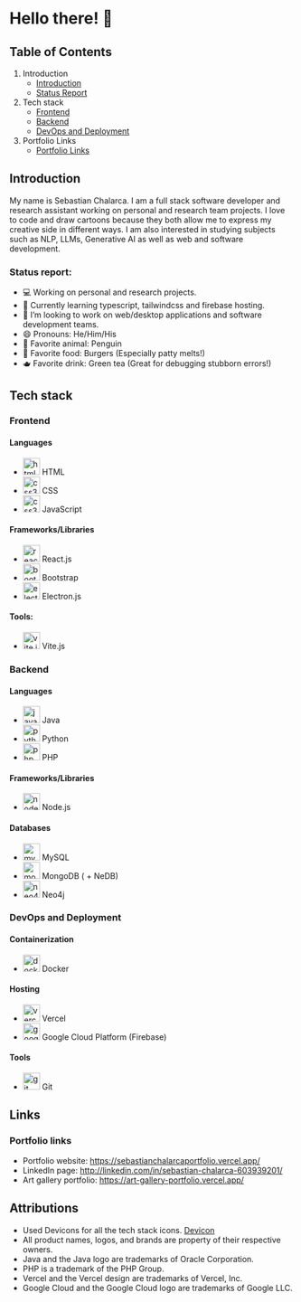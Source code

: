 # Hello there! 👋

## Table of Contents
1. Introduction
   - [Introduction](#introduction)
   - [Status Report](#status-report)
2. Tech stack
   - [Frontend](#frontend)
   - [Backend](#backend)
   - [DevOps and Deployment](#devops-and-deployment)
3. Portfolio Links
   - [Portfolio Links](#portfolio-links)
   

## Introduction
My name is Sebastian Chalarca. I am a full stack software developer and research assistant working on personal and research team projects. I love to code and draw cartoons because they both allow me to express my creative side in different ways. I am also interested in studying subjects such as NLP, LLMs, Generative AI as well as web and software development.

### Status report: 

- 💻 Working on personal and research projects.
- 📖 Currently learning typescript, tailwindcss and firebase hosting.
- 👯 I’m looking to work on web/desktop applications and software development teams.
- 😄 Pronouns: He/Him/His
- 🐧 Favorite animal: Penguin
- 🍔 Favorite food: Burgers (Especially patty melts!)
- 🫖 Favorite drink: Green tea (Great for debugging stubborn errors!)

## Tech stack

### Frontend
#### Languages
- <img src="https://cdn.jsdelivr.net/gh/devicons/devicon/icons/html5/html5-original.svg" alt="html logo" width="30" height="30"/> HTML
- <img src="https://cdn.jsdelivr.net/gh/devicons/devicon/icons/css3/css3-original.svg" alt="css3 logo" width="30" height="30"/> CSS
- <img src="https://cdn.jsdelivr.net/gh/devicons/devicon/icons/javascript/javascript-original.svg" alt="css3 logo" width="30" height="30"/> JavaScript
#### Frameworks/Libraries
- <img src="https://cdn.jsdelivr.net/gh/devicons/devicon/icons/react/react-original.svg" alt="react.js logo" width="30" height="30"/> React.js
- <img src="https://cdn.jsdelivr.net/gh/devicons/devicon/icons/bootstrap/bootstrap-original.svg" alt="bootstrap logo" width="30" height="30"/> Bootstrap
- <img src="https://cdn.jsdelivr.net/gh/devicons/devicon/icons/electron/electron-original.svg" alt="electron.js logo" width="30" height="30"/> Electron.js
#### Tools:
- <img src="https://cdn.jsdelivr.net/gh/devicons/devicon@latest/icons/vitejs/vitejs-original.svg" alt="vite.js logo" width="30" height="30"/> Vite.js        

### Backend
#### Languages
- <img src="https://cdn.jsdelivr.net/gh/devicons/devicon/icons/java/java-original.svg" alt="java logo" width="30" height="30"/> Java
- <img src="https://cdn.jsdelivr.net/gh/devicons/devicon/icons/python/python-original.svg" alt="python logo" width="30" height="30"/> Python
- <img src="https://cdn.jsdelivr.net/gh/devicons/devicon/icons/php/php-original.svg" alt="php logo" width="30" height="30"/> PHP
#### Frameworks/Libraries
- <img src="https://cdn.jsdelivr.net/gh/devicons/devicon@latest/icons/nodejs/nodejs-original.svg" alt="nodejs logo" width="30" height="30"/> Node.js
#### Databases
- <img src="https://cdn.jsdelivr.net/gh/devicons/devicon/icons/mysql/mysql-original.svg" alt="mysql logo" width="30" height="30"/> MySQL
- <img src="https://cdn.jsdelivr.net/gh/devicons/devicon/icons/mongodb/mongodb-original.svg" alt="mongodb logo" width="30" height="30"/> MongoDB ( + NeDB)
- <img src="https://cdn.jsdelivr.net/gh/devicons/devicon/icons/neo4j/neo4j-original.svg" alt="neo4j logo" width="30" height="30"/> Neo4j

### DevOps and Deployment
#### Containerization
- <img src="https://cdn.jsdelivr.net/gh/devicons/devicon/icons/docker/docker-original.svg" alt="docker logo" width="30" height="30"/> Docker
#### Hosting
- <img src="https://cdn.jsdelivr.net/gh/devicons/devicon/icons/vercel/vercel-original.svg" alt="vercel logo" width="30" height="30"/> Vercel
- <img src="https://cdn.jsdelivr.net/gh/devicons/devicon@latest/icons/googlecloud/googlecloud-original.svg" alt="google cloud logo" width="30" height="30"/> Google Cloud Platform (Firebase)
#### Tools
- <img src="https://cdn.jsdelivr.net/gh/devicons/devicon@latest/icons/git/git-original.svg" alt="git logo" width="30" height="30"/> Git

## Links
### Portfolio links
- Portfolio website: https://sebastianchalarcaportfolio.vercel.app/
- LinkedIn page: http://linkedin.com/in/sebastian-chalarca-603939201/
- Art gallery portfolio: https://art-gallery-portfolio.vercel.app/

## Attributions
- Used Devicons for all the tech stack icons. [Devicon](https://devicon.dev/)
- All product names, logos, and brands are property of their respective owners.
- Java and the Java logo are trademarks of Oracle Corporation.
- PHP is a trademark of the PHP Group.
- Vercel and the Vercel design are trademarks of Vercel, Inc.
- Google Cloud and the Google Cloud logo are trademarks of Google LLC.
